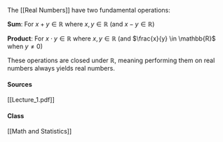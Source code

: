 The [[Real Numbers]] have two fundamental operations:

**Sum**: For $x + y \in \mathbb{R}$ where $x, y \in \mathbb{R}$ (and $x - y \in \mathbb{R}$)

**Product**: For $x \cdot y \in \mathbb{R}$ where $x, y \in \mathbb{R}$ (and $\frac{x}{y} \in \mathbb{R}$ when $y \neq 0$)

These operations are closed under $\mathbb{R}$, meaning performing them on real numbers always yields real numbers.

#### Sources
[[Lecture_1.pdf]]

#### Class
[[Math and Statistics]]